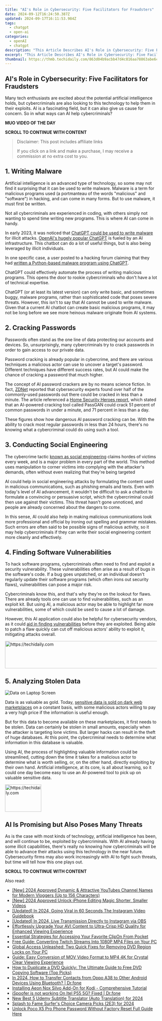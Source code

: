 ```yaml
---
title: "AI's Role in Cybersecurity: Five Facilitators for Fraudsters"
date: 2024-09-12T16:24:50.387Z
updated: 2024-09-17T16:11:53.984Z
tags:
  - chatgpt
  - open-ai
categories:
  - openAI
  - chatgpt
description: "This Article Describes AI's Role in Cybersecurity: Five Facilitators for Fraudsters"
excerpt: "This Article Describes AI's Role in Cybersecurity: Five Facilitators for Fraudsters"
thumbnail: https://thmb.techidaily.com/863d04b9acbb47d4c816aa78863abe6c0290ed89b51e864e5227f099ca87b4dd.jpg
---
```


## AI's Role in Cybersecurity: Five Facilitators for Fraudsters

Many tech enthusiasts are excited about the potential artificial intelligence holds, but cybercriminals are also looking to this technology to help them in their exploits. AI is a fascinating field, but it can also give us cause for concern. So in what ways can AI help cybercriminals?

**MUO VIDEO OF THE DAY**

**SCROLL TO CONTINUE WITH CONTENT**

>  Disclaimer: This post includes affiliate links
>
>  If you click on a link and make a purchase, I may receive a commission at no extra cost to you.
>

## 1\. Writing Malware

 Artificial intelligence is an advanced type of technology, so some may not find it surprising that it can be used to write malware. Malware is a term for malicious programs used (a portmanteau of the words "malicious" and "software") in hacking, and can come in many forms. But to use malware, it must first be written.

 Not all cybercriminals are experienced in coding, with others simply not wanting to spend time writing new programs. This is where AI can come in handy.

 In early 2023, it was noticed that [ChatGPT could be used to write malware](https://www.makeuseof.com/can-chatgpt-be-used-malware-creation/) for illicit attacks. [OpenAI's hugely popular ChatGPT](https://www.makeuseof.com/how-to-use-chatgpt-by-openai/) is fueled by an AI infrastructure. This chatbot can do a lot of useful things, but is also being leveraged by illicit individuals.

 In one specific case, a user posted to a hacking forum claiming that they had [written a Python-based malware program using ChatGPT](http://www.makeuseof.com/chatgpt-used-by-cybercriminals-to-write-malware/).

 ChatGPT could effectively automate the process of writing malicious programs. This opens the door to rookie cybercriminals who don't have a lot of technical expertise.

 ChatGPT (or at least its latest version) can only write basic, and sometimes buggy, malware programs, rather than sophisticated code that poses severe threats. However, this isn't to say that AI cannot be used to write malware. Given that a current AI chatbot can create basic malicious programs, it may not be long before we see more heinous malware originate from AI systems.

## 2\. Cracking Passwords

 Passwords often stand as the one line of data protecting our accounts and devices. So, unsurprisingly, many cybercriminals try to crack passwords in order to gain access to our private data.

 Password cracking is already popular in cybercrime, and there are various techniques a malicious actor can use to uncover a target's password. Different techniques have different success rates, but AI could make the chance of cracking a password that much higher.

 The concept of AI password crackers are by no means science fiction. In fact, [ZDNet](https://www.zdnet.com/article/how-an-ai-tool-could-crack-your-passwords-in-seconds/) reported that cybersecurity experts found over half of the commonly-used passwords out there could be cracked in less than a minute. The article referenced a [Home Security Heroes report](https://www.homesecurityheroes.com/ai-password-cracking/), which stated that an AI-powered cracking tool called PassGAN could crack 51 percent of common passwords in under a minute, and 71 percent in less than a day.

 These figures show how dangerous AI password cracking can be. With the ability to crack most regular passwords in less than 24 hours, there's no knowing what a cybercriminal could do using such a tool.

## 3\. Conducting Social Engineering

 The cybercrime tactic [known as social engineering](https://www.makeuseof.com/tag/social-engineering-makeuseof-explains/) claims hordes of victims every week, and is a major problem in every part of the world. This method uses manipulation to corner victims into complying with the attacker's demands, often without even realizing that they're being targeted

 AI could help in social engineering attacks by formulating the content used in malicious communications, such as phishing emails and texts. Even with today's level of AI advancement, it wouldn't be difficult to ask a chatbot to formulate a convincing or persuasive script, which the cybercriminal could then use against their victims. This threat hasn't gone unnoticed, and people are already concerned about the dangers to come.

 In this sense, AI could also help in making malicious communications look more professional and official by ironing out spelling and grammar mistakes. Such errors are often said to be possible signs of malicious activity, so it may help cybercriminals if they can write their social engineering content more cleanly and effectively.

## 4\. Finding Software Vulnerabilities

 To hack software programs, cybercriminals often need to find and exploit a security vulnerability. These vulnerabilities often arise as a result of bugs in the software's code. If a bug goes unpatched, or an individual doesn't regularly update their software programs (which often irons out security flaws), vulnerabilities can pose a major risk.

 Cybercriminals know this, and that's why they're on the lookout for flaws. There are already tools one can use to find vulnerabilities, such as an exploit kit. But using AI, a malicious actor may be able to highlight far more vulnerabilities, some of which could be used to cause a lot of damage.

 However, this AI application could also be helpful for cybersecurity vendors, as it could [aid in finding vulnerabilities](https://www.makeuseof.com/top-vulnerability-scanning-tools/) before they are exploited. Being able to patch a flaw quickly can cut off malicious actors' ability to exploit it, mitigating attacks overall.

<!-- affiliate ads begin -->
<a href="https://zebaoaffiliateprogram.pxf.io/c/5597632/2137974/21526" target="_top" id="2137974">
  <img src="//a.impactradius-go.com/display-ad/21526-2137974" border="0" alt="https://techidaily.com" width="728" height="90"/>
</a>
<img height="0" width="0" src="https://zebaoaffiliateprogram.pxf.io/i/5597632/2137974/21526" style="position:absolute;visibility:hidden;" border="0" />
<!-- affiliate ads end -->

## 5\. Analyzing Stolen Data
![Data on Laptop Screen](https://static0.makeuseofimages.com/wordpress/wp-content/uploads/2023/04/data-files.jpg)

 Data is as valuable as gold. Today, [sensitive data is sold on dark web marketplaces](https://www.makeuseof.com/how-can-data-be-sold-dark-web/) on a constant basis, with some malicious actors willing to pay a very high price if the information is useful enough.

 But for this data to become available on these marketplaces, it first needs to be stolen. Data can certainly be stolen in small amounts, especially when the attacker is targeting lone victims. But larger hacks can result in the theft of huge databases. At this point, the cybercriminal needs to determine what information in this database is valuable.

 Using AI, the process of highlighting valuable information could be streamlined, cutting down the time it takes for a malicious actor to determine what is worth selling, or, on the other hand, directly exploiting by their own hand. Artificial intelligence, at its core, is all about learning, so it could one day become easy to use an AI-powered tool to pick up on valuable sensitive data.

<!-- affiliate ads begin -->
<a href="https://aligracehair.sjv.io/c/5597632/2115909/19272" target="_top" id="2115909">
  <img src="//a.impactradius-go.com/display-ad/19272-2115909" border="0" alt="https://techidaily.com" width="120" height="90"/>
</a>
<img height="0" width="0" src="https://aligracehair.sjv.io/i/5597632/2115909/19272" style="position:absolute;visibility:hidden;" border="0" />
<!-- affiliate ads end -->

## AI Is Promising but Also Poses Many Threats

 As is the case with most kinds of technology, artificial intelligence has been, and will continue to be, exploited by cybercriminals. With AI already having some illicit capabilities, there's really no knowing how cybercriminals will be able to advance their attacks using this technology in the near future. Cybersecurity firms may also work increasingly with AI to fight such threats, but time will tell how this one plays out.

**SCROLL TO CONTINUE WITH CONTENT**

<ins class="adsbygoogle"
     style="display:block"
     data-ad-format="autorelaxed"
     data-ad-client="ca-pub-7571918770474297"
     data-ad-slot="1223367746"></ins>

<ins class="adsbygoogle"
     style="display:block"
     data-ad-client="ca-pub-7571918770474297"
     data-ad-slot="8358498916"
     data-ad-format="auto"
     data-full-width-responsive="true"></ins>

<span class="atpl-alsoreadstyle">Also read:</span>
<div><ul>
<li><a href="https://facebook-record-videos.techidaily.com/new-2024-approved-dynamic-and-attractive-youtubes-channel-names-for-modern-vloggers-up-to-156-characters/"><u>[New] 2024 Approved Dynamic & Attractive YouTubes Channel Names for Modern Vloggers (Up to 156 Characters)</u></a></li>
<li><a href="https://fox-http.techidaily.com/new-2024-approved-unlock-iphone-editing-magic-shorter-smaller-videos/"><u>[New] 2024 Approved Unlock iPhone Editing Magic Shorter, Smaller Videos</u></a></li>
<li><a href="https://instagram-video-recordings.techidaily.com/updated-in-2024-going-viral-in-60-seconds-the-instagram-video-guidebook/"><u>[Updated] In 2024, Going Viral in 60 Seconds The Instagram Video Guidebook</u></a></li>
<li><a href="https://video-screen-grab.techidaily.com/updated-in-2024-live-transmission-directly-to-instagram-via-obs/"><u>[Updated] In 2024, Live Transmission Directly to Instagram via OBS</u></a></li>
<li><a href="https://tech-savvy.techidaily.com/effortlessly-upgrade-your-avi-content-to-ultra-crisp-hd-quality-for-enhanced-viewing-experience/"><u>Effortlessly Upgrade Your AVI Content to Ultra-Crisp HD Quality for Enhanced Viewing Experience</u></a></li>
<li><a href="https://tech-savvy.techidaily.com/essential-strategies-for-accessing-your-favorite-clipon-from-pocket/"><u>Essential Strategies for Accessing Your Favorite ClipOn From Pocket</u></a></li>
<li><a href="https://tech-savvy.techidaily.com/free-guide-converting-twitch-streams-into-1080p-mp4-files-on-your-pc/"><u>Free Guide: Converting Twitch Streams Into 1080P MP4 Files on Your PC</u></a></li>
<li><a href="https://tech-savvy.techidaily.com/global-access-unleashed-two-quick-fixes-for-removing-dvd-region-locks-on-your-pc/"><u>Global Access Unleashed: Two Quick Fixes for Removing DVD Region Locks on Your PC</u></a></li>
<li><a href="https://tech-savvy.techidaily.com/guide-easy-conversion-of-mov-video-format-to-mp4-4k-for-crystal-clear-viewing-experience/"><u>Guide: Easy Conversion of MOV Video Format to MP4 4K for Crystal Clear Viewing Experience</u></a></li>
<li><a href="https://tech-savvy.techidaily.com/how-to-duplicate-a-dvd-quickly-the-ultimate-guide-to-free-dvd-copying-software-top-picks/"><u>How to Duplicate a DVD Quickly: The Ultimate Guide to Free DVD Copying Software (Top Picks)</u></a></li>
<li><a href="https://android-transfer.techidaily.com/in-2024-how-to-transfer-contacts-from-oppo-a38-to-other-android-devices-using-bluetooth-drfone-by-drfone-transfer-from-android-transfer-from-android/"><u>In 2024, How to Transfer Contacts from Oppo A38 to Other Android Devices Using Bluetooth? | Dr.fone</u></a></li>
<li><a href="https://tech-savvy.techidaily.com/installing-aeon-nox-silvo-add-on-for-kodi-comprehensive-tutorial/"><u>Installing Aeon Nox Silvo Add-On for Kodi - Comprehensive Tutorial</u></a></li>
<li><a href="https://fake-location.techidaily.com/ispoofer-is-not-working-on-itel-p55-5g-fixed-drfone-by-drfone-virtual-android/"><u>iSpoofer is not working On Itel P55 5G? Fixed | Dr.fone</u></a></li>
<li><a href="https://ai-video-translation.techidaily.com/new-best-5-udemy-subtitle-translator-auto-translation-for-2024/"><u>New Best 5 Udemy Subtitle Translator (Auto Translation) for 2024</u></a></li>
<li><a href="https://extra-skills.techidaily.com/splash-to-fame-surfers-choice-camera-picks-2e3-for-2024/"><u>Splash to Fame Surfer's Choice Camera Picks (2E3) for 2024</u></a></li>
<li><a href="https://easy-unlock-android.techidaily.com/unlock-poco-x5-pro-phone-password-without-factory-reset-full-guide-here-by-drfone-android/"><u>Unlock Poco X5 Pro Phone Password Without Factory Reset Full Guide Here</u></a></li>
</ul></div>


